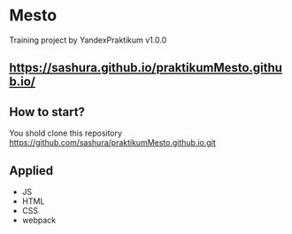 # Mesto
Training project by YandexPraktikum
v1.0.0

## https://sashura.github.io/praktikumMesto.github.io/

## How to start?
You shold clone this repository
https://github.com/sashura/praktikumMesto.github.io.git

## Applied
- JS
- HTML
- CSS
- webpack

